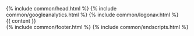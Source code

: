 <!doctype html>
<html>
    {% include common/head.html %}
    <body>
        {% include common/googleanalytics.html %}
        {% include common/logonav.html %}
        <div id="main">
            {{ content }}
        </div>
        {% include common/footer.html %}
        {% include common/endscripts.html %}
    </body>
</html>
